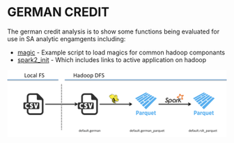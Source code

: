 # GERMAN CREDIT

The german credit analysis is to show some functions being evaluated for use in SA analytic engamgents including:

 * [magic](./init/cdh_magic.py) - Example script to load magics for common hadoop componants
 * [spark2_init](./init/spark2_init.py) - Which includes links to active application on hadoop
 
![workflow](./img/workflow.png)